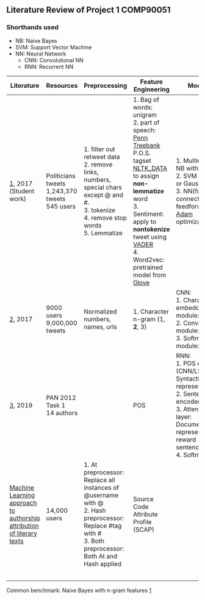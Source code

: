 [1]: http://cs229.stanford.edu/proj2017/final-reports/5241953.pdf
[2]: https://www.aclweb.org/anthology/E17-2106
[3]: https://arxiv.org/pdf/1902.09723.pdf
[Adam]: https://arxiv.org/pdf/1412.6980.pdf
[VADER]: http://datameetsmedia.com/vader-sentiment-analysis-explained/
[Penn Treebank]: http://citeseerx.ist.psu.edu/viewdoc/download?doi=10.1.1.9.8216&rep=rep1&type=pdf
[Glove]: https://nlp.stanford.edu/projects/glove/
[NLTK_DATA]: http://www.nltk.org/nltk_data/



## Literature Review of Project 1 COMP90051

### Shorthands used
- NB: Naive Bayes
- SVM: Support Vector Machine
- NN: Neural Network
    - CNN: Convolutional NN
    - RNN: Recurrent NN

| Literature                    | Resources                                               | Preprocessing                                                | Feature Engineering                                          | Models                                                       |
| ----------------------------- | ------------------------------------------------------- | ------------------------------------------------------------ | ------------------------------------------------------------ | ------------------------------------------------------------ |
| [1], 2017<br />(Student work) | Politicians tweets<br />1,243,370 tweets<br />545 users | 1. filter out retweet data<br />2. remove links, numbers, special chars except @ and #.<br />3. tokenize<br />4. remove stop words<br />5. Lemmatize | 1. Bag of words: unigram<br />2. part of speech: [Penn Treebank] P.O.S. tagset [NLTK_DATA] to assign **non-lemmatize** word<br />3. Sentiment: apply to **nontokenize** tweet using [VADER]<br />4. Word2vec: pretrained model from [Glove] | 1. Multinomial NB with laplace<br />2. SVM (linear or Gaussian)<br />3. NN(fully-connected feedforward): [Adam] optimization |
| [2], 2017                     | 9000 users<br />9,000,000 tweets                        | Normalized numbers, names, urls                              | 1. Character n-gram (1, **2**, 3)                            | CNN:<br />1. Character embedding module:<br />2. Convolution module:<br />3. Softmax module: |
| [3], 2019                     | PAN 2012 Task 1<br />14 authors                         |                                                              | POS                                                          | RNN:<br />1. POS encoder (CNN/LSTM): Syntactic representation<br />2. Sentence encoder(LSTM)<br />3. Attention layer: Document representation, reward sentence<br />4. Softmax<br /> |
| [Machine Learning approach to authorship attribution of literary texts](https://pdfs.semanticscholar.org/d2a5/a2326ed00ef2ed4ba9a4a2dff3ce9f765a28.pdf) | 14,000 users |1. At preprocessor: Replace all instances of @username with @ <br /> 2. Hash preprocessor: Replace #tag with # <br /> 3. Both preprocessor: Both At and Hash applied | Source Code Attribute Profile (SCAP) |                                                              |
|                               |                                                         |                                                              |                                                              |                                                              |
|                               |                                                         |                                                              |                                                              |                                                              |
|                               |                                                         |                                                              |                                                              |                                                              |
|                               |                                                         |                                                              |                                                              |                                                              |
|                               |                                                         |                                                              |                                                              |                                                              |

Common benchmark: Naive Bayes with n-gram features [1]